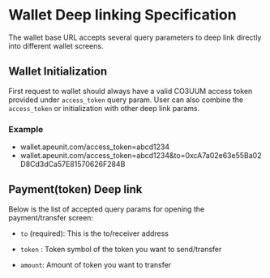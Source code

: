 # Wallet Deep linking Specification

The wallet base URL accepts several query parameters to deep link directly into different wallet screens.

## Wallet Initialization

First request to wallet should always have a valid CO3UUM access token provided under `access_token` query param. User can also combine the `access_token` or initialization with other deep link params.

### Example

- wallet.apeunit.com/access_token=abcd1234
- wallet.apeunit.com/access_token=abcd1234&to=0xcA7a02e63e55Ba02D8Cd3dCa57E81570626F284B

## Payment(token) Deep link

Below is the list of accepted query params for opening the payment/transfer screen:

- `to` (required): This is the to/receiver address

- `token` : Token symbol of the token you want to send/transfer

- `amount`: Amount of token you want to transfer
